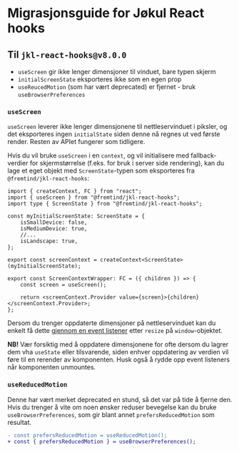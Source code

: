 # Migrasjonsguide for Jøkul React hooks

## Til `jkl-react-hooks@v8.0.0`

-   `useScreen` gir ikke lenger dimensjoner til vinduet, bare typen skjerm
-   `initialScreenState` eksporteres ikke som en egen prop
-   `useReucedMotion` (som har vært deprecated) er fjernet - bruk `useBrowserPreferences`

### `useScreen`

`useScreen` leverer ikke lenger dimensjonene til nettleservinduet i piksler, og det eksporteres ingen `initialState` siden denne nå regnes ut ved første render. Resten av APIet fungerer som tidligere.

Hvis du vil bruke `useScreen` i en `context`, og vil initialisere med fallback-verdier for skjermstørrelse (f.eks. for bruk i server side rendering), kan du lage et eget objekt med `ScreenState`-typen som eksporteres fra `@fremtind/jkl-react-hooks`:

```tsx
import { createContext, FC } from "react";
import { useScreen } from "@fremtind/jkl-react-hooks";
import type { ScreenState } from "@fremtind/jkl-react-hooks";

const myInitialScreenState: ScreenState = {
    isSmallDevice: false,
    isMediumDevice: true,
    //...
    isLandscape: true,
};

export const screenContext = createContext<ScreenState>(myInitialScreenState);

export const ScreenContextWrapper: FC = ({ children }) => {
    const screen = useScreen();

    return <screenContext.Provider value={screen}>{children}</screenContext.Provider>;
};
```

Dersom du trenger oppdaterte dimensjoner på nettleservinduet kan du enkelt få dette [gjennom en event listener](https://developer.mozilla.org/en-US/docs/Web/API/Window/resize_event#window_size_logger) etter `resize` på `window`-objektet.

**NB!** Vær forsiktig med å oppdatere dimensjonene for ofte dersom du lagrer dem vha `useState` eller tilsvarende, siden enhver oppdatering av verdien vil føre til en rerender av komponenten. Husk også å rydde opp event listeners når komponenten unmountes.

### `useReducedMotion`

Denne har vært merket deprecated en stund, så det var på tide å fjerne den. Hvis du trenger å vite om noen ønsker reduser bevegelse kan du bruke `useBrowserPreferences`, som gir blant annet `prefersReducedMotion` som resultat.

```diff
- const prefersReducedMotion = useReducedMotion();
+ const { prefersReducedMotion } = useBrowserPreferences();
```
